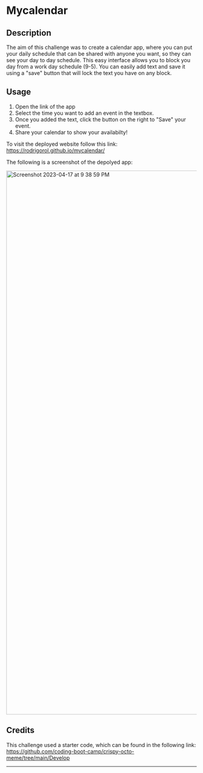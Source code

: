 # Mycalendar

## Description

The aim of this challenge was to create a calendar app, where you can put your daily schedule that can be shared with anyone you want, so they can see your day to day schedule. This easy interface allows you to block you day from a work day schedule (9-5). You can easily add text and save it using a "save" button that will lock the text you have on any block.


## Usage

1. Open the link of the app
2. Select the time you want to add an event in the textbox.
3. Once you added the text, click the button on the right to "Save" your event.
4. Share your calendar to show your availabilty!

To visit the deployed website follow this link: https://rodrigorol.github.io/mycalendar/

The following is a screenshot of the depolyed app:

<img width="1440" alt="Screenshot 2023-04-17 at 9 38 59 PM" src="https://user-images.githubusercontent.com/126302497/232664999-c4a562e6-faeb-46df-b8ec-be2a76ff148e.png">


## Credits

This challenge used a starter code, which can be found in the following link: https://github.com/coding-boot-camp/crispy-octo-meme/tree/main/Develop

---
